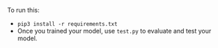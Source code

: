 To run this:
- `pip3 install -r requirements.txt`
- Once you trained your model, use `test.py` to evaluate and test your model.
